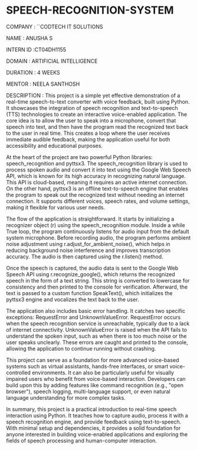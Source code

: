 # SPEECH-RECOGNITION-SYSTEM
COMPANY : ``CODTECH IT SOLUTIONS

NAME : ANUSHA S

INTERN ID :CT04DH1155

DOMAIN : ARTIFICIAL INTELLIGENCE

DURATION : 4 WEEKS

MENTOR : NEELA SANTHOSH

DESCRIPTION : This project is a simple yet effective demonstration of a real-time speech-to-text converter with voice feedback, built using Python. It showcases the integration of speech recognition and text-to-speech (TTS) technologies to create an interactive voice-enabled application. The core idea is to allow the user to speak into a microphone, convert that speech into text, and then have the program read the recognized text back to the user in real time. This creates a loop where the user receives immediate audible feedback, making the application useful for both accessibility and educational purposes.

At the heart of the project are two powerful Python libraries: speech_recognition and pyttsx3. The speech_recognition library is used to process spoken audio and convert it into text using the Google Web Speech API, which is known for its high accuracy in recognizing natural language. This API is cloud-based, meaning it requires an active internet connection. On the other hand, pyttsx3 is an offline text-to-speech engine that enables the program to speak out the recognized text without needing an internet connection. It supports different voices, speech rates, and volume settings, making it flexible for various user needs.

The flow of the application is straightforward. It starts by initializing a recognizer object (r) using the speech_recognition module. Inside a while True loop, the program continuously listens for audio input from the default system microphone. Before recording audio, the program performs ambient noise adjustment using r.adjust_for_ambient_noise(), which helps in reducing background noise interference and improves transcription accuracy. The audio is then captured using the r.listen() method.

Once the speech is captured, the audio data is sent to the Google Web Speech API using r.recognize_google(), which returns the recognized speech in the form of a text string. This string is converted to lowercase for consistency and then printed to the console for verification. Afterward, the text is passed to a custom function SpeakText(), which initializes the pyttsx3 engine and vocalizes the text back to the user.

The application also includes basic error handling. It catches two specific exceptions: RequestError and UnknownValueError. RequestError occurs when the speech recognition service is unreachable, typically due to a lack of internet connectivity. UnknownValueError is raised when the API fails to understand the spoken input, such as when there is too much noise or the user speaks unclearly. These errors are caught and printed to the console, allowing the application to continue running without crashing.

This project can serve as a foundation for more advanced voice-based systems such as virtual assistants, hands-free interfaces, or smart voice-controlled environments. It can also be particularly useful for visually impaired users who benefit from voice-based interaction. Developers can build upon this by adding features like command recognition (e.g., "open browser"), speech logging, multi-language support, or even natural language understanding for more complex tasks.

In summary, this project is a practical introduction to real-time speech interaction using Python. It teaches how to capture audio, process it with a speech recognition engine, and provide feedback using text-to-speech. With minimal setup and dependencies, it provides a solid foundation for anyone interested in building voice-enabled applications and exploring the fields of speech processing and human-computer interaction.
